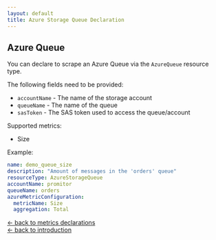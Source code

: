 ```yaml
---
layout: default
title: Azure Storage Queue Declaration
---
```


## Azure Queue
You can declare to scrape an Azure Queue via the `AzureQueue` resource type.

The following fields need to be provided:
- `accountName` - The name of the storage account
- `queueName` - The name of the queue
- `sasToken` - The SAS token used to access the queue/account

Supported metrics:
- Size

Example:
```yaml
name: demo_queue_size
description: "Amount of messages in the 'orders' queue"
resourceType: AzureStorageQueue
accountName: promitor
queueName: orders
azureMetricConfiguration:
  metricName: Size
  aggregation: Total
```

[&larr; back to metrics declarations](/configuration/metrics)<br />
[&larr; back to introduction](/)
